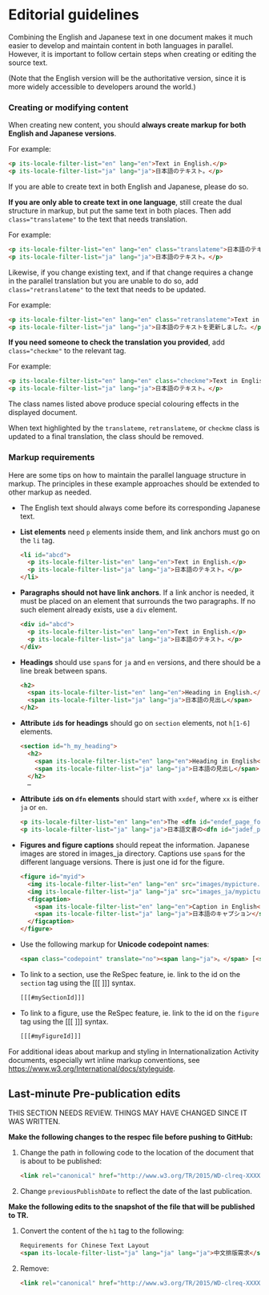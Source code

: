 # Editorial guidelines
Combining the English and Japanese text in one document makes it much easier to develop and maintain content in both languages in parallel. However, it is important to follow certain steps when creating or editing the source text.

(Note that the English version will be the authoritative version, since it is more widely accessible to developers around the world.)

### Creating or modifying content

When creating new content, you should **always create markup for both English and Japanese versions**.

For example:  
```html
<p its-locale-filter-list="en" lang="en">Text in English.</p>
<p its-locale-filter-list="ja" lang="ja">日本語のテキスト。</p>
```

If you are able to create text in both English and Japanese, please do so. 

**If you are only able to create text in one language**, still create the dual structure in markup, but put the same text in both places. Then add `class="translateme"` to the text that needs translation.

For example:

```html
<p its-locale-filter-list="en" lang="en" class="translateme">日本語のテキスト。</p>
<p its-locale-filter-list="ja" lang="ja">日本語のテキスト。</p>
```

Likewise, if you change existing text, and if that change requires a change in the parallel translation but you are unable to do so, add `class="retranslateme"` to the text that needs to be updated.

For example:

```html
<p its-locale-filter-list="en" lang="en" class="retranslateme">Text in English.</p>
<p its-locale-filter-list="ja" lang="ja">日本語のテキストを更新しました。</p>
```

**If you need someone to check the translation you provided**, add `class="checkme"` to the relevant tag.

For example:

```html
<p its-locale-filter-list="en" lang="en" class="checkme">Text in English.</p>
<p its-locale-filter-list="ja" lang="ja">日本語のテキスト。</p>
```

The class names listed above produce special colouring effects in the displayed document.

When text highlighted by the `translateme`, `retranslateme`, or `checkme` class is updated to a final translation, the class should be removed.


### Markup requirements 

Here are some tips on how to maintain the parallel language structure in markup. The principles in these example approaches should be extended to other markup as needed.

- The English text should always come before its corresponding Japanese text.


- **List elements** need `p` elements inside them, and link anchors must go on the `li` tag.

    ```html
    <li id="abcd">
      <p its-locale-filter-list="en" lang="en">Text in English.</p>
      <p its-locale-filter-list="ja" lang="ja">日本語のテキスト。</p>
    </li>
    ```


- **Paragraphs should not have link anchors**. If a link anchor is needed, it must be placed on an element that surrounds the two paragraphs. If no such element already exists, use a `div` element.

    ```html
    <div id="abcd">
      <p its-locale-filter-list="en" lang="en">Text in English.</p>
      <p its-locale-filter-list="ja" lang="ja">日本語のテキスト。</p>
    </div>
    ```

- **Headings** should use `span`s for `ja` and `en` versions, and there should be a line break between spans.

    ```html
    <h2>
      <span its-locale-filter-list="en" lang="en">Heading in English.</span>
      <span its-locale-filter-list="ja" lang="ja">日本語の見出し</span>
    </h2>
    ```

- **Attribute `id`s for headings** should go on `section` elements, not `h[1-6]` elements.

    ```html
    <section id="h_my_heading">
      <h2>
        <span its-locale-filter-list="en" lang="en">Heading in English</span>
        <span its-locale-filter-list="ja" lang="ja">日本語の見出し</span>
      </h2>
      …
    ``` 

- **Attribute `id`s on `dfn` elements** should start with `xxdef`, where `xx` is either `ja` or `en`.

    ```html
    <p its-locale-filter-list="en" lang="en">The <dfn id="endef_page_format">page format</dfn> of a Japanese document is specified by:</p>
    <p its-locale-filter-list="ja" lang="ja">日本語文書の<dfn id="jadef_page_format">組体裁</dfn>は，以下の順序で設計する．</p>
    ```

- **Figures and figure captions** should repeat the information. Japanese images are stored in images_ja directory. Captions use `span`s for the different language versions. There is just one id for the figure.

    ```html
    <figure id="myid">
      <img its-locale-filter-list="en" lang="en" src="images/mypicture.png"/>
      <img its-locale-filter-list="ja" lang="ja" src="images_ja/mypicture.png"/>
      <figcaption>
        <span its-locale-filter-list="en" lang="en">Caption in English</span>
        <span its-locale-filter-list="ja" lang="ja">日本語のキャプション</span>
      </figcaption>
    </figure>
    ```

- Use the following markup for **Unicode codepoint names**:

    ```html
    <span class="codepoint" translate="no"><span lang="ja">。</span> [<span class="uname">U+3002 IDEOGRAPHIC FULL STOP</span>]</span>
    ```

- To link to a section, use the ReSpec feature, ie. link to the id on the `section` tag using the [[[ ]]] syntax.

    ```html
    [[[#mySectionId]]]
    ```

- To link to a figure, use the ReSpec feature, ie. link to the id on the `figure` tag using the [[[ ]]] syntax.

    ```html
    [[[#myFigureId]]]
    ```


For additional ideas about markup and styling in Internationalization Activity documents, especially wrt inline markup conventions, see <https://www.w3.org/International/docs/styleguide>.


## Last-minute Pre-publication edits

THIS SECTION NEEDS REVIEW. THINGS MAY HAVE CHANGED SINCE IT WAS WRITTEN.

**Make the following changes to the respec file before pushing to GitHub:**

1. Change the path in following code to the location of the document that is about to be published:
    
    ```html 
    <link rel="canonical" href="http://www.w3.org/TR/2015/WD-clreq-XXXXXXX/"/>
    ```

2. Change `previousPublishDate` to reflect the date of the last publication. 

**Make the following edits to the snapshot of the file that will be published to TR.**

1. Convert the content of the `h1` tag to the following:

    ```html
    Requirements for Chinese Text Layout 
    <span its-locale-filter-list="ja" lang="ja" lang="ja">中文排版需求</span>
    ```

2. Remove:
    
    ```html
    <link rel="canonical" href="http://www.w3.org/TR/2015/WD-clreq-XXXXXXXX/"/>
    ``` 
